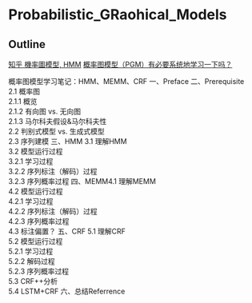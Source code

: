 # Probabilistic_GRaohical_Models
## Outline
[知乎 機率圖模型, HMM](https://www.zhihu.com/question/53458773)
[概率图模型（PGM）有必要系统地学习一下吗？](https://www.zhihu.com/question/23255632)

概率图模型学习笔记：HMM、MEMM、CRF
一、Preface
二、Prerequisite   
2.1 概率图   
2.1.1 概览        
2.1.2 有向图 vs. 无向图        
2.1.3 马尔科夫假设&马尔科夫性    
2.2 判别式模型 vs. 生成式模型    
2.3 序列建模
三、HMM
3.1 理解HMM    
3.2 模型运行过程        
3.2.1 学习过程        
3.2.2 序列标注（解码）过程        
3.2.3 序列概率过程
四、MEMM4.1 理解MEMM    
4.2 模型运行过程   
4.2.1 学习过程         
4.2.2 序列标注（解码）过程         
4.2.3 序列概率过程    
4.3 标注偏置？ 
五、CRF
5.1 理解CRF    
5.2 模型运行过程        
5.2.1 学习过程        
5.2.2 解码过程        
5.2.3 序列概率过程    
5.3 CRF++分析    
5.4 LSTM+CRF 
六、总结Referrence

